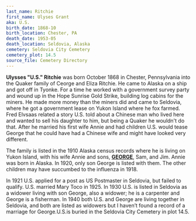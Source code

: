 ```yaml
---
last_name: Ritchie
first_name: Ulyses Grant
aka: U.S.
birth_date: 1868-10
birth_location: Chester, PA
death_date: 1953-05
death_location: Seldovia, Alaska
cemetery: Seldovia City Cemetery
cemetery_plot: 14.5
source_file: Cemetery Directory
---
```

**Ulysses  "U.S." Ritchie**  was born October 1868 in Chester, Pennsylvania into the Quaker family of Ceorge and Eliza Ritchie.  He came to Alaska on a ship and got off in Tyonke. For a time he worked with a government survey party and wound up in the Hope Sunrise Gold Strike, building log cabins for the miners. He made more money than the miners did and came to Seldovia, where he got a government lease on Yukon Island where he fox farmed. Fred Elvsaas related a story U.S. told about a Chinese man who lived here and wanted to sell his daughter to him, but being a Quaker he wouldn't do that.  After he married his first wife Annie and had children U.S. would tease George that he could have had a Chinese wife and might have looked very different.

The family is listed in the 1910 Alaska census records where he is living on Yukon Island, with his wife Annie and sons, [**GEORGE**](./Ritchie_George.md), Sam, and Jim.  Annie was born in Alaska. In 1920, only son George is listed with them. The other children may have succumbed to the influenza in 1918.

In 1921 U.S. applied for a post as US Postmaster in Seldovia, but failed to qualify.  U.S. married Mary Toco in 1925.   In 1930 U.S. is listed in Seldovia as a widower living with son George, also a widower; he is a carpenter and George is a fisherman.   In 1940 both U.S. and George are living together in Seldovia, and both are listed as widowers but I haven’t found a record of a marriage for George.U.S.is buried in the Seldovia City Cemetery in plot 14.5.  


